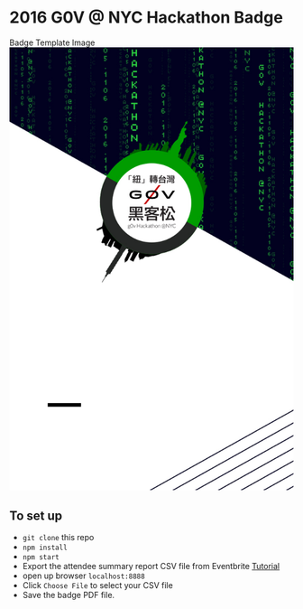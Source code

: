 # 2016 G0V @ NYC Hackathon Badge

Badge Template Image
![alt text](public/images/badge.jpg "Badge Template Image")

## To set up

- `git clone` this repo
- `npm install`
- `npm start`
- Export the attendee summary report CSV file from Eventbrite [Tutorial](https://www.eventbrite.com/support/articles/en_US/How_To/how-to-edit-and-export-an-attendee-summary-report?lg=en_US)
- open up browser `localhost:8888`
- Click `Choose File` to select your CSV file
- Save the badge PDF file.